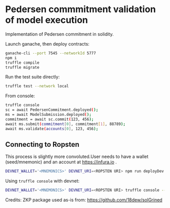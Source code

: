 # Pedersen commmitment validation of model execution

Implementation of Pedersen commitment in solidity.

Launch ganache, then deploy contracts:
```sh
ganache-cli --port 7545 --networkId 5777
npm i
truffle compile
truffle migrate
```

Run the test suite directly:
```sh
truffle test --network local
```

From console:

```sh
truffle console
sc = await PedersenCommitment.deployed();
ms = await ModelSubmission.deployed();
commitment = await sc.commit(123, 456);
await ms.submit(commitment[0], commitment[1], 88789);
await ms.validate(accounts[0], 123, 456);

```

## Connecting to Ropsten
This process is slightly more convoluted.User needs to have a wallet (seed/mnemonic) and an account at https://infura.io .

```sh
DEVNET_WALLET='<MNEMONICS>' DEVNET_URI=<ROPSTEN URI> npm run deployDev
```

Using `truffle console` with devnet:

```sh
DEVNET_WALLET='<MNEMONICS>' DEVNET_URI=<ROPSTEN URI> truffle console --network devnet
```

Credits:
ZKP package used as-is from: https://github.com/18dew/solGrined

  